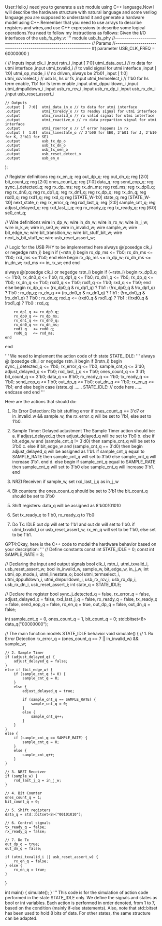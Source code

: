 User:Hello,I need you to generate a usb module using C++ language.Now I will describe the hardware structure with natural language and some verilog language,you are supposed to understand it and generate a hardware model using C++.Remember that you need to use arrays to describe registers and wires,and use C++ expressions to describe some logical operations.You need to follow my instructions as follows:
Given the I/O interfaces of the usb_fs_phy.v:
'''
module usb_fs_phy
//-----------------------------------------------------------------
// Params
//-----------------------------------------------------------------
#(
     parameter USB_CLK_FREQ     = 60000000
)

(
    // Inputs
     input           clk_i
    ,input           rstn_i
    ,input  [  7:0]  utmi_data_out_i  // rx data for utmi interface
    ,input           utmi_txvalid_i  // tx valid signal for utmi interface
    ,input  [  1:0]  utmi_op_mode_i // no driven, always be 2'b01
    ,input  [  1:0]  utmi_xcvrselect_i // usb ls, hs or fs
    ,input           utmi_termselect_i // 1'b0 for hs term enable, 1'b1 for fs term enable
    ,input           utmi_dppulldown_i 
    ,input           utmi_dmpulldown_i
    ,input           usb_rx_rcv_i
    ,input           usb_rx_dp_i
    ,input           usb_rx_dn_i
    ,input           usb_reset_assert_i

    // Outputs
    ,output [  7:0]  utmi_data_in_o // tx data for utmi interface
    ,output          utmi_txready_o // tx readuy signal for utmi interface
    ,output          utmi_rxvalid_o // rx valid signal for utmi interface
    ,output          utmi_rxactive_o // rx data prepartion signal for utmi interface
    ,output          utmi_rxerror_o // if error happens in rx
    ,output [  1:0]  utmi_linestate_o // 2'b00 for SE0, 2'b01 for J, 2'b10 for K, 2'b11 for SE1
    ,output          usb_tx_dp_o
    ,output          usb_tx_dn_o
    ,output          usb_tx_oen_o
    ,output          usb_reset_detect_o
    ,output          usb_en_o
);

// Register definitions
reg rx_en_q;
reg out_dp_q;
reg out_dn_q;
reg [2:0] bit_count_q;
reg [2:0] ones_count_q;
reg [7:0] data_q;
reg send_eop_q;
reg sync_j_detected_q;
reg rx_dp_ms;
reg rx_dn_ms;
reg rxd_ms;
reg rx_dp0_q;
reg rx_dn0_q;
reg rx_dp1_q;
reg rx_dn1_q;
reg rx_dp_q;
reg rx_dn_q;
reg rxd0_q;
reg rxd1_q;
reg rxd_q;
reg [STATE_W-1:0] state_q;
reg [STATE_W-1:0] next_state_r;
reg rx_error_q;
reg rxd_last_q;
reg [2:0] sample_cnt_q;
reg adjust_delayed_q;
reg rxd_last_j_q;
reg rx_ready_q;
reg tx_ready_q;
reg [6:0] se0_cnt_q;

// Wire definitions
wire in_dp_w;
wire in_dn_w;
wire in_rx_w;
wire in_j_w;
wire in_k_w;
wire in_se0_w;
wire in_invalid_w;
wire sample_w;
wire bit_edge_w;
wire bit_transition_w;
wire bit_stuff_bit_w;
wire next_is_bit_stuff_w;
wire usb_reset_assert_w;

// Logic for the USB PHY to be implemented here
always @(posedge clk_i or negedge rstn_i) begin
    if (~rstn_i) begin
        rx_dp_ms <= 1'b0;
        rx_dn_ms <= 1'b0;
        rxd_ms   <= 1'b0;
    end else begin
        rx_dp_ms <= in_dp_w;
        rx_dn_ms <= in_dn_w;
        rxd_ms   <= in_rx_w;
    end
end

always @(posedge clk_i or negedge rstn_i) begin
    if (~rstn_i) begin
        rx_dp0_q <= 1'b0;
        rx_dn0_q <= 1'b0;
        rx_dp1_q <= 1'b0; 
        rx_dn1_q <= 1'b0; 
        rx_dp_q  <= 1'b0; 
        rx_dn_q  <= 1'b0; 
        rxd0_q   <= 1'b0; 
        rxd1_q   <= 1'b0;
        rxd_q    <= 1'b0;
    end else begin
        rx_dp_q <= (rx_dp0_q & rx_dp1_q) ? 1'b1 : (!rx_dp0_q & !rx_dp1_q) ? 1'b0 : rx_dp_q;
        rx_dn_q <= (rx_dn0_q & rx_dn1_q) ? 1'b1 : (!rx_dn0_q & !rx_dn1_q) ? 1'b0 : rx_dn_q;
        rxd_q   <= (rxd0_q & rxd1_q) ? 1'b1 : (!rxd0_q & !rxd1_q) ? 1'b0 : rxd_q;

        rx_dp1_q <= rx_dp0_q;
        rx_dp0_q <= rx_dp_ms;
        rx_dn1_q <= rx_dn0_q;
        rx_dn0_q <= rx_dn_ms; 
        rxd1_q   <= rxd0_q;
        rxd0_q   <= rxd_ms;
    end
end

'''
We need to implement the action code of th state STATE_IDLE:
'''
always @ (posedge clk_i or negedge rstn_i)
begin
    if (!rstn_i)
    begin
        sync_j_detected_q  <= 1'b0;
        rx_error_q  <= 1'b0;
        sample_cnt_q        <= 3'd0;
        adjust_delayed_q    <= 1'b0;
        rxd_last_j_q  <= 1'b0;
        ones_count_q <= 3'd1;
        bit_count_q <= 3'b0;
        data_q  <= 8'b0;
        rx_ready_q <= 1'b0;
        tx_ready_q <= 1'b0;
        send_eop_q  <= 1'b0;
        out_dp_q <= 1'b0;
        out_dn_q <= 1'b0;
        rx_en_q  <= 1'b1;
    end
    else 
    begin
        case (state_q)
......
        STATE_IDLE:
// code here
......
        endcase
    end
end
'''

Here are the actions that should do:
1. Rx Error Detection: Rx bit stuffing error
if ones_count_q == 3'd7 or in_invalid_w && sample_w, the rx_error_q will be set to 1'b1, else set to 1'b0.

2. Sample Timer: Delayed adjustment
The Sample Timer action should be:
a. if adjust_delayed_q then adjust_delayed_q wiil be set to 1'b0
b. else if bit_edge_w and (sample_cnt_q != 3'd0) then sample_cnt_q will be set to 3'b0
c. else if bit_edge_w and (sample_cnt_q == 3'd0) then begin
adjust_delayed_q will be assigned as 1'b1.
if sample_cnt_q equal to SAMPLE_RATE then sample_cnt_q will set to 3'b0
else sample_cnt_q will increase 3'b1.
end
d. else begin
if sample_cnt_q equal to SAMPLE_RATE then sample_cnt_q will set to 3'b0
else sample_cnt_q will increase 3'b1.
end

3. NRZI Receiver: if sample_w, set rxd_last_j_q as in_j_w

4. Bit counters: 
the ones_count_q should be set to 3'b1
the bit_count_q should be set to 3'b0

5. Shift registers:
data_q will be assigned as 8'b00101010

6. Set tx_ready_q to 1'b0, rx_ready_q to 1'b0

7. Do Tx: IDLE
out dp will set to 1'b1 and out dn will set to 1'b0.
if utmi_txvalid_i or usb_reset_assert_w,
rx_en_q will set to be 1'b0, else set to be 1'b1.

GPT4:Okay, here is the C++ code to model the hardware behavior based on your description:
'''
// Define constants
const int STATE_IDLE = 0;
const int SAMPLE_RATE = 3;

// Declaring the input and output signals
bool clk_i, rstn_i, utmi_txvalid_i, usb_reset_assert_w;
bool in_invalid_w, sample_w, bit_edge_w, in_j_w;
int utmi_op_mode_i, utmi_linestate_o;
bool utmi_termselect_i, utmi_dppulldown_i, utmi_dmpulldown_i,
     usb_rx_rcv_i, usb_rx_dp_i, usb_rx_dn_i, usb_reset_assert_i;
int state_q = STATE_IDLE;

// Declare the register
bool sync_j_detected_q = false, rx_error_q = false,
     adjust_delayed_q = false, rxd_last_j_q = false,
     rx_ready_q = false, tx_ready_q = false, send_eop_q = false,
     rx_en_q = true, out_dp_q = false, out_dn_q = false;
         
int sample_cnt_q = 0, ones_count_q = 1, bit_count_q = 0;
std::bitset<8> data_q("00000000");

// The main function models STATE_IDLE behavior
void simulate() {
    // 1. Rx Error Detection
    rx_error_q = (ones_count_q == 7 || in_invalid_w) && sample_w;

    // 2. Sample Timer
    if (adjust_delayed_q) {
        adjust_delayed_q = false;
    }
    else if (bit_edge_w) {
        if (sample_cnt_q != 0) {
            sample_cnt_q = 0;
        }
        else {
            adjust_delayed_q = true;

            if (sample_cnt_q == SAMPLE_RATE) {
                sample_cnt_q = 0;
            }
            else {
                sample_cnt_q++;
            }
        }
    }
    else {
        if (sample_cnt_q == SAMPLE_RATE) {
            sample_cnt_q = 0;
        }
        else {
            sample_cnt_q++;
        }
    }

    // 3. NRZI Receiver
    if (sample_w) {
        rxd_last_j_q = in_j_w;
    }

    // 4. Bit Counter
    ones_count_q = 1;
    bit_count_q = 0;

    // 5. Shift registers
    data_q = std::bitset<8>("00101010");

    // 6. Control signals
    tx_ready_q = false;
    rx_ready_q = false;

    // 7. Do Tx
    out_dp_q = true;
    out_dn_q = false;

    if (utmi_txvalid_i || usb_reset_assert_w) {
        rx_en_q = false;
    } else {
        rx_en_q = true;
    }
}

int main() {
    simulate();
}
'''
This code is for the simulation of action code performed in the state STATE_IDLE only. We define the signals and states as bool or int variables. Each action is performed in order denoted, from 1 to 7, based on the condition (mainly if-else statements). Also, note that std::bitset has been used to hold 8 bits of data. For other states, the same structure can be adapted.
